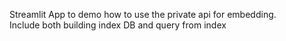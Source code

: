 Streamlit App to demo how to use the private api for embedding.  
Include both building index DB and  query from index
